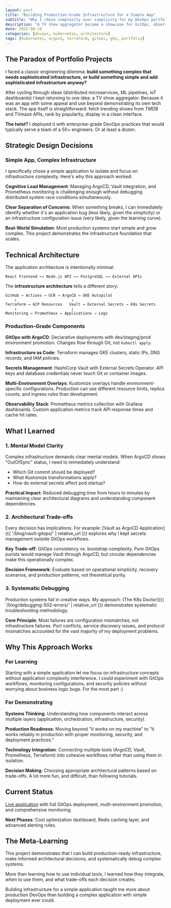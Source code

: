 ```yaml
---
layout: post
title: "Building Production-Grade Infrastructure for a Simple App"
subtitle: "Why I chose complexity over simplicity for my DevOps portfolio"
description: "A TV show aggregator became a showcase for GitOps, observability, and cloud-native architecture patterns"
date: 2025-08-19
categories: [devops, kubernetes, architecture]
tags: [kubernetes, argocd, terraform, gitops, gke, portfolio]
---
```


## The Paradox of Portfolio Projects

I faced a classic engineering dilemma: **build something complex that needs sophisticated infrastructure, or build something simple and add sophisticated infrastructure anyway?**

After cycling through ideas (distributed microservices, ML pipelines, IoT dashboards) I kept returning to one idea: a TV show aggregator. Because it was an app with some appeal and use beyond demonstrating its own tech stack. The app itself is straightforward: fetch trending shows from TMDB and TVmaze APIs, rank by popularity, display in a clean interface.

**The twist?** I deployed it with enterprise-grade DevOps practices that would typically serve a team of a 50+ engineers. Or at least a dozen.

## Strategic Design Decisions

### **Simple App, Complex Infrastructure**

I specifically chose a simple application to isolate and focus on infrastructure complexity. Here's why this approach worked:

**Cognitive Load Management**: Managing ArgoCD, Vault integration, and Prometheus monitoring is challenging enough without debugging distributed system race conditions simultaneously.

**Clear Separation of Concerns**: When something breaks, I can immediately identify whether it's an application bug (less likely, given the simplicity) or an infrastructure configuration issue (very likely, given the learning curve).

**Real-World Simulation**: Most production systems start simple and grow complex. This project demonstrates the infrastructure foundation that scales.

## Technical Architecture

The application architecture is intentionally minimal:

```
React Frontend ←→ Node.js API ←→ PostgreSQL ←→ External APIs
```

The **infrastructure architecture** tells a different story:

```
GitHub → Actions → GCR → ArgoCD → GKE Autopilot
    ↓                        ↓
Terraform → GCP Resources   Vault → External Secrets → K8s Secrets
    ↓                        ↓
Monitoring ← Prometheus ← Applications → Logs
```

### **Production-Grade Components**

**GitOps with ArgoCD**: Declarative deployments with dev/staging/prod environment promotion. Changes flow through Git, not `kubectl apply`.

**Infrastructure as Code**: Terraform manages GKE clusters, static IPs, DNS records, and IAM policies.

**Secrets Management**: HashiCorp Vault with External Secrets Operator. API keys and database credentials never touch Git or container images.

**Multi-Environment Overlays**: Kustomize overlays handle environment-specific configurations. Production can use different resource limits, replica counts, and ingress rules than development.

**Observability Stack**: Prometheus metrics collection with Grafana dashboards. Custom application metrics track API response times and cache hit rates.

## What I Learned

### **1. Mental Model Clarity**

Complex infrastructure demands clear mental models. When ArgoCD shows "OutOfSync" status, I need to immediately understand:
- Which Git commit should be deployed?
- What Kustomize transformations apply?
- How do external secrets affect pod startup?

**Practical Impact**: Reduced debugging time from hours to minutes by maintaining clear architectural diagrams and understanding component dependencies.

### **2. Architectural Trade-offs**

Every decision has implications. For example: [Vault as ArgoCD Application]({{ '/blog/vault-gitops/' | relative_url }}) explores why I kept secrets management outside GitOps workflows.

**Key Trade-off**: GitOps consistency vs. bootstrap complexity. Pure GitOps purists would manage Vault through ArgoCD, but circular dependencies make this operationally complex.

**Decision Framework**: Evaluate based on operational simplicity, recovery scenarios, and production patterns, not theoretical purity.

### **3. Systematic Debugging**

Production systems fail in creative ways. My approach: [The K8s Doctor]({{ '/blog/debugging-502-errors/' | relative_url }}) demonstrates systematic troubleshooting methodology.

**Core Principle**: Most failures are configuration mismatches, not infrastructure failures. Port conflicts, service discovery issues, and protocol mismatches accounted for the vast majority of my deployment problems.

## Why This Approach Works

### **For Learning**
Starting with a simple application let me focus on infrastructure concepts without application complexity interference. I could experiment with GitOps workflows, monitoring configurations, and security policies without worrying about business logic bugs. For the most part :)

### **For Demonstrating**
**Systems Thinking**: Understanding how components interact across multiple layers (application, orchestration, infrastructure, security).

**Production Readiness**: Moving beyond "it works on my machine" to "it works reliably in production with proper monitoring, security, and deployment practices."

**Technology Integration**: Connecting multiple tools (ArgoCD, Vault, Prometheus, Terraform) into cohesive workflows rather than using them in isolation.

**Decision Making**: Choosing appropriate architectural patterns based on trade-offs. A lot more fun, and difficult, than following tutorials.

## Current Status
[Live application](http://tv-hub.navillasa.dev) with full GitOps deployment, multi-environment promotion, and comprehensive monitoring.

**Next Phases**: Cost optimization dashboard, Redis caching layer, and advanced alerting rules.

## The Meta-Learning

This project demonstrates that I can build production-ready infrastructure, make informed architectural decisions, and systematically debug complex systems.

More than learning how to use individual tools, I learned how they integrate, _when_ to use them, and what trade-offs each decision creates.

Building infrastructure for a simple application taught me more about production DevOps than building a complex application with simple deployment ever could.
